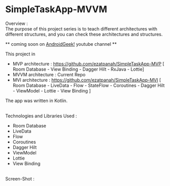 # SimpleTaskApp-MVVM

Overview :
<br>
The purpose of this project series is to teach different architectures with different structures, and you can check these architectures and structures.

** coming soon on [AndroidGeek!](https://www.youtube.com/c/AndroidGeekco) youtube channel **

This project in
- MVP architecture : https://github.com/ezatpanah/SimpleTaskApp-MVP [ Room Database - View Binding - Dagger Hilt - RxJava - Lottie]
- MVVM architecture : Current Repo
- MVI architecture : https://github.com/ezatpanah/SimpleTaskApp-MVI [ Room Database - LiveData - Flow - StateFlow - Coroutines - Dagger Hilt - ViewModel - Lottie - View Binding ]

The app was written in Kotlin.

<br>
Technologies and Libraries Used :

- Room Database
- LiveData
- Flow
- Coroutines
- Dagger Hilt
- ViewModel
- Lottie
- View Binding


<br>
Screen-Shot :
<br>

